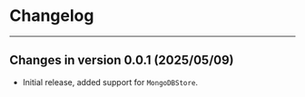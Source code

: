 # Changelog

---

## Changes in version 0.0.1 (2025/05/09)

- Initial release, added support for `MongoDBStore`.
